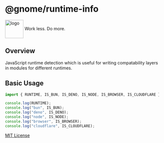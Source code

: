 # @gnome/runtime-info

<div height=30" vertical-align="top">
<image src="https://raw.githubusercontent.com/gnomejs/gnomejs/main/assets/icon.png"
    alt="logo" width="60" valign="middle" />
<span>Work less. Do more. </span>
</div>

## Overview

JavaScript runtime detection which is useful for writing
compatability layers in modules for different runtimes.

## Basic Usage

```typescript
import { RUNTIME, IS_BUN, IS_DENO, IS_NODE, IS_BROWSER, IS_CLOUDFLARE } from "@gnome/runtime-info";

console.log(RUNTIME);
console.log("bun", IS_BUN);
console.log("deno", IS_DENO);
console.log("node", IS_NODE);
console.log("browser", IS_BROWSER);
console.log("cloudflare", IS_CLOUDFLARE);
```

[MIT License](./LICENSE.md)
